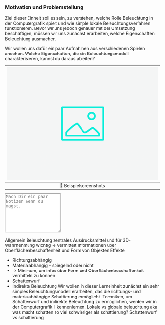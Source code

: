 

### Motivation und Problemstellung

Ziel dieser Einheit soll es sein, zu verstehen, welche Rolle Beleuchtung in der Computergrafik spielt und wie simple lokale Beleuchtungsverfahren funktionieren.
Bevor wir uns jedoch genauer mit der Umsetzung beschäftigen, müssen wir uns zunächst erarbeiten, welche Eigenschaften Beleuchtung ausmachen.

Wir wollen uns dafür ein paar Aufnahmen aus verschiedenen Spielen ansehen. Welche Eigenschaften, die ein Beleuchtungsmodell charakterisieren, kannst du daraus ableiten? 

| ![camera-model](../ph-secondary.png?as=webp) |
| :--------------: |
| :jigsaw: Beispielscreenshots |

<textarea class = 'notes' rows = '8' placeholder = 'Mach Dir ein paar Notizen wenn du magst.'></textarea>

Allgemein Beleuchtung zentrales Ausdrucksmittel und für 3D-Wahrnehmung wichtig -> vermittelt Informationen über Oberflächenbeschaffenheit und Form von Objekten
Effekte
-	Richtungsabhängig
-	Materialabhängig - spiegelnd oder nicht
-	-> Minimum, um infos über Form und Oberflächenbeschaffenheit vermitteln zu können
-	Schattenwurf
-	Indirekte Beleuchtung
Wir wollen in dieser Lerneinheit zunächst ein sehr simples Beleuchtungsmodell erarbeiten, das die richtungs- und materialabhängige Schattierung ermöglicht. Techniken, um Schattenwurf und indirekte Beleuchtung zu ermöglichen, werden wir in der Computergrafik II kennenlernen.
Lokale vs globale beleuchtung aka was macht schatten so viel schwieriger als schattierung?
Schattenwurf vs schattierung

